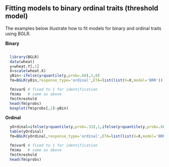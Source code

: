 
## Fitting models to binary ordinal traits (threshold model)

The examples below illustrate how to fit models for binary and ordinal traits using BGLR.

**Binary**

```R

  library(BGLR)
  data(wheat)
  y=wheat.Y[,1]
  X=scale(wheat.X)
  yBin<-ifelse(y>quantile(y,prob=.66),1,0)
  fm=BGLR(yBin,response_type='ordinal',ETA=list(list(X=X,model='BRR')),nIter=6000,burnIn=1000)

  fm$varE # fixed to 1 for identification 
  fm$mu   # same as above
  fm$threshold  
  head(fm$probs)
  boxplot(fm$probs[,2]~yBin)

```


**Ordinal**
```R
  yOrdinal=ifelse(y<quantile(y,prob=.33),1,ifelse(y<quantile(y,prob=.66),2,3))
  table(yOrdinal)
  fm=BGLR(yOrdinal,response_type='ordinal',ETA=list(list(X=X,model='BRR')),nIter=6000,burnIn=1000)

  fm$varE # fixed to 1 for identification
  fm$mu   # same as above
  fm$threshold
  head(fm$probs)
  
```
